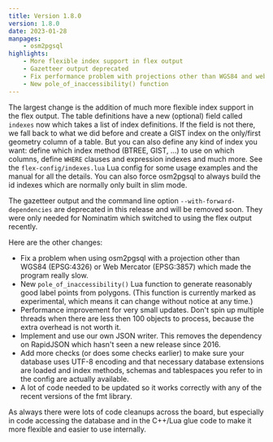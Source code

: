 ```yaml
---
title: Version 1.8.0
version: 1.8.0
date: 2023-01-28
manpages:
    - osm2pgsql
highlights:
    - More flexible index support in flex output
    - Gazetteer output deprecated
    - Fix performance problem with projections other than WGS84 and web mercator
    - New pole_of_inaccessibility() function
---
```


The largest change is the addition of much more flexible index support in the
flex output. The table definitions have a new (optional) field called `indexes`
now which takes a list of index definitions. If the field is not there, we fall
back to what we did before and create a GIST index on the only/first geometry
column of a table. But you can also define any kind of index you want: define
which index method (BTREE, GIST, ...) to use on which columns, define `WHERE`
clauses and expression indexes and much more. See the `flex-config/indexes.lua`
Lua config for some usage examples and the manual for all the details. You can
also force osm2pgsql to always build the id indexes which are normally only
built in slim mode.

The gazetteer output and the command line option `--with-forward-dependencies`
are deprecated in this release and will be removed soon. They were only needed
for Nominatim which switched to using the flex output recently.

Here are the other changes:

* Fix a problem when using osm2pgsql with a projection other than WGS84
  (EPSG:4326) or Web Mercator (EPSG:3857) which made the program really slow.
* New `pole_of_inaccessibility()` Lua function to generate reasonably good
  label points from polygons. (This function is currently marked as
  experimental, which means it can change without notice at any time.)
* Performance improvement for very small updates. Don't spin up multiple
  threads when there are less then 100 objects to process, because the extra
  overhead is not worth it.
* Implement and use our own JSON writer. This removes the dependency on
  RapidJSON which hasn't seen a new release since 2016.
* Add more checks (or does some checks earlier) to make sure your database
  uses UTF-8 encoding and that necessary database extensions are loaded and
  index methods, schemas and tablespaces you refer to in the config are
  actually available.
* A lot of code needed to be updated so it works correctly with any of the
  recent versions of the fmt library.

As always there were lots of code cleanups across the board, but especially in
code accessing the database and in the C++/Lua glue code to make it more
flexible and easier to use internally.

